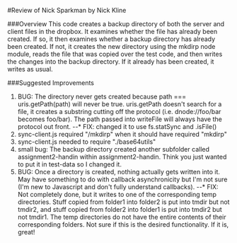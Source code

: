 #Review of Nick Sparkman by Nick Kline

###Overview
This code creates a backup directory of both the server and client files in the dropbox. It examines whether the file has
already been created. If so, it then examines whether a backup directory has already been created. If not, it creates the
new directory using the mkdirp node module, reads the file that was copied over the test code, and then writes the changes
into the backup directory. If it already has been created, it writes as usual.

###Suggested Improvements
1. BUG: The directory never gets created because path === uris.getPath(path) will never be true. uris.getPath doesn't search for a file, it creates a substring cutting off the protocol (i.e. dnode://foo/bar becomes foo/bar). The path passed into writeFile will always have the protocol out front.
--* FIX: changed it to use fs.statSync and .isFile()
2. sync-client.js required "/mkdirp" when it should have required "mkdirp"
3. sync-client.js needed to require "./base64utils"
4. small bug: The backup directory created another subfolder called assignment2-handin within assignment2-handin. Think you just wanted to put it in test-data so I changed it.
5. BUG: Once a directory is created, nothing actually gets written into it. May have something to do with callback asynchronicity but I'm not sure (I'm new to Javascript and don't fully understand callbacks).
--* FIX: Not completely done, but it writes to one of the corresponding temp directories. Stuff copied from folder1 into folder2 is put into tmdir but not tmdir2, and stuff copied from folder2 into folder1 is put into tmdir2 but not tmdir1. The temp directories do not have the entire contents of their corresponding folders. Not sure if this is the desired functionality. If it is, great!